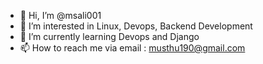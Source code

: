 - 👋 Hi, I’m @msali001
- 👀 I’m interested in Linux, Devops, Backend Development
- 🌱 I’m currently learning Devops and Django
- 📫 How to reach me via email : musthu190@gmail.com

<!---
msali001/msali001 is a ✨ special ✨ repository because its `README.md` (this file) appears on your GitHub profile.
You can click the Preview link to take a look at your changes.
--->
